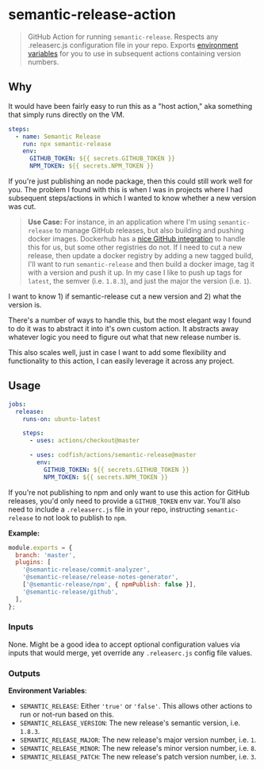 # semantic-release-action

> GitHub Action for running `semantic-release`. Respects any .releaserc.js configuration file in
> your repo. Exports [environment variables](#outputs) for you to use in subsequent actions
> containing version numbers.

## Why

It would have been fairly easy to run this as a "host action," aka something that simply runs
directly on the VM.

```yml
steps:
  - name: Semantic Release
    run: npx semantic-release
    env:
      GITHUB_TOKEN: ${{ secrets.GITHUB_TOKEN }}
      NPM_TOKEN: ${{ secrets.NPM_TOKEN }}
```

If you're just publishing an node package, then this could still work well for you. The problem I
found with this is when I was in projects where I had subsequent steps/actions in which I wanted to
know whether a new version was cut.

> **Use Case:** For instance, in an application where I'm using `semantic-release` to manage GitHub
> releases, but also building and pushing docker images. Dockerhub has a
> [nice GitHub integration](https://docs.docker.com/docker-hub/builds/) to handle this for us, but
> some other registries do not. If I need to cut a new release, then update a docker registry by
> adding a new tagged build, I'll want to run `semantic-release` and then build a docker image, tag
> it with a version and push it up. In my case I like to push up tags for `latest`, the semver (i.e.
> `1.8.3`), and just the major the version (i.e. `1`).

I want to know 1) if semantic-release cut a new version and 2) what the version is.

There's a number of ways to handle this, but the most elegant way I found to do it was to abstract
it into it's own custom action. It abstracts away whatever logic you need to figure out what that
new release number is.

This also scales well, just in case I want to add some flexibility and functionality to this action,
I can easily leverage it across any project.

## Usage

```yml
jobs:
  release:
    runs-on: ubuntu-latest

    steps:
      - uses: actions/checkout@master

      - uses: codfish/actions/semantic-release@master
        env:
          GITHUB_TOKEN: ${{ secrets.GITHUB_TOKEN }}
          NPM_TOKEN: ${{ secrets.NPM_TOKEN }}
```

If you're not publishing to npm and only want to use this action for GitHub releases, you'd only
need to provide a `GITHUB_TOKEN` env var. You'll also need to include a `.releaserc.js` file in your
repo, instructing `semantic-release` to not look to publish to `npm`.

**Example:**

```js
module.exports = {
  branch: 'master',
  plugins: [
    '@semantic-release/commit-analyzer',
    '@semantic-release/release-notes-generator',
    ['@semantic-release/npm', { npmPublish: false }],
    '@semantic-release/github',
  ],
};
```

### Inputs

None. Might be a good idea to accept optional configuration values via inputs that would merge, yet
override any `.releaserc.js` config file values.

### Outputs

**Environment Variables**:

- `SEMANTIC_RELEASE`: Either `'true'` or `'false'`. This allows other actions to run or not-run
  based on this.
- `SEMANTIC_RELEASE_VERSION`: The new release's semantic version, i.e. `1.8.3`.
- `SEMANTIC_RELEASE_MAJOR`: The new release's major version number, i.e. `1`.
- `SEMANTIC_RELEASE_MINOR`: The new release's minor version number, i.e. `8`.
- `SEMANTIC_RELEASE_PATCH`: The new release's patch version number, i.e. `3`.
